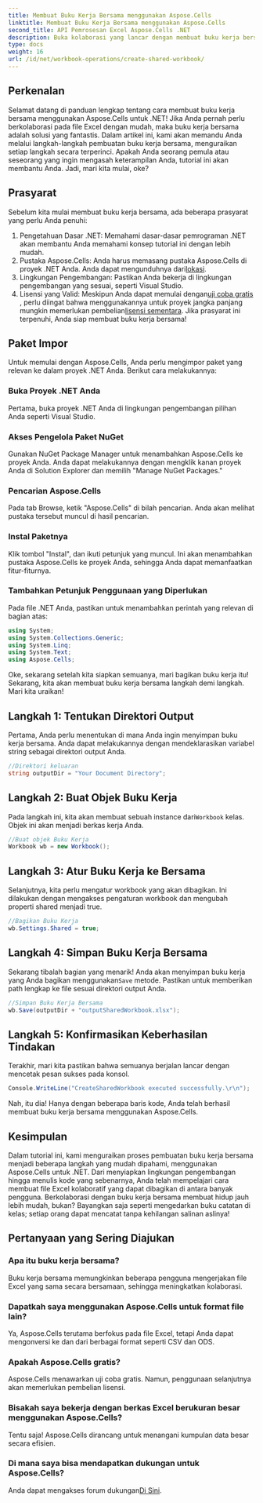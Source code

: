 ```yaml
---
title: Membuat Buku Kerja Bersama menggunakan Aspose.Cells
linktitle: Membuat Buku Kerja Bersama menggunakan Aspose.Cells
second_title: API Pemrosesan Excel Aspose.Cells .NET
description: Buka kolaborasi yang lancar dengan membuat buku kerja bersama menggunakan Aspose.Cells untuk .NET dengan panduan langkah demi langkah yang mudah ini.
type: docs
weight: 16
url: /id/net/workbook-operations/create-shared-workbook/
---
```

## Perkenalan
Selamat datang di panduan lengkap tentang cara membuat buku kerja bersama menggunakan Aspose.Cells untuk .NET! Jika Anda pernah perlu berkolaborasi pada file Excel dengan mudah, maka buku kerja bersama adalah solusi yang fantastis. Dalam artikel ini, kami akan memandu Anda melalui langkah-langkah pembuatan buku kerja bersama, menguraikan setiap langkah secara terperinci. Apakah Anda seorang pemula atau seseorang yang ingin mengasah keterampilan Anda, tutorial ini akan membantu Anda. Jadi, mari kita mulai, oke?
## Prasyarat
Sebelum kita mulai membuat buku kerja bersama, ada beberapa prasyarat yang perlu Anda penuhi:
1. Pengetahuan Dasar .NET: Memahami dasar-dasar pemrograman .NET akan membantu Anda memahami konsep tutorial ini dengan lebih mudah.
2. Pustaka Aspose.Cells: Anda harus memasang pustaka Aspose.Cells di proyek .NET Anda. Anda dapat mengunduhnya dari[lokasi](https://releases.aspose.com/cells/net/).
3. Lingkungan Pengembangan: Pastikan Anda bekerja di lingkungan pengembangan yang sesuai, seperti Visual Studio.
4.  Lisensi yang Valid: Meskipun Anda dapat memulai dengan[uji coba gratis](https://releases.aspose.com/) , perlu diingat bahwa menggunakannya untuk proyek jangka panjang mungkin memerlukan pembelian[lisensi sementara](https://purchase.aspose.com/temporary-license/).
Jika prasyarat ini terpenuhi, Anda siap membuat buku kerja bersama!
## Paket Impor
Untuk memulai dengan Aspose.Cells, Anda perlu mengimpor paket yang relevan ke dalam proyek .NET Anda. Berikut cara melakukannya:
### Buka Proyek .NET Anda
Pertama, buka proyek .NET Anda di lingkungan pengembangan pilihan Anda seperti Visual Studio.
### Akses Pengelola Paket NuGet
Gunakan NuGet Package Manager untuk menambahkan Aspose.Cells ke proyek Anda. Anda dapat melakukannya dengan mengklik kanan proyek Anda di Solution Explorer dan memilih "Manage NuGet Packages."
### Pencarian Aspose.Cells
Pada tab Browse, ketik "Aspose.Cells" di bilah pencarian. Anda akan melihat pustaka tersebut muncul di hasil pencarian.
### Instal Paketnya
Klik tombol "Instal", dan ikuti petunjuk yang muncul. Ini akan menambahkan pustaka Aspose.Cells ke proyek Anda, sehingga Anda dapat memanfaatkan fitur-fiturnya.
### Tambahkan Petunjuk Penggunaan yang Diperlukan
Pada file .NET Anda, pastikan untuk menambahkan perintah yang relevan di bagian atas:
```csharp
using System;
using System.Collections.Generic;
using System.Linq;
using System.Text;
using Aspose.Cells;
```
Oke, sekarang setelah kita siapkan semuanya, mari bagikan buku kerja itu!
Sekarang, kita akan membuat buku kerja bersama langkah demi langkah. Mari kita uraikan!
## Langkah 1: Tentukan Direktori Output
Pertama, Anda perlu menentukan di mana Anda ingin menyimpan buku kerja bersama. Anda dapat melakukannya dengan mendeklarasikan variabel string sebagai direktori output Anda.
```csharp
//Direktori keluaran
string outputDir = "Your Document Directory";
```
## Langkah 2: Buat Objek Buku Kerja
 Pada langkah ini, kita akan membuat sebuah instance dari`Workbook` kelas. Objek ini akan menjadi berkas kerja Anda.
```csharp
//Buat objek Buku Kerja
Workbook wb = new Workbook();
```
## Langkah 3: Atur Buku Kerja ke Bersama
Selanjutnya, kita perlu mengatur workbook yang akan dibagikan. Ini dilakukan dengan mengakses pengaturan workbook dan mengubah properti shared menjadi true.
```csharp
//Bagikan Buku Kerja
wb.Settings.Shared = true;
```
## Langkah 4: Simpan Buku Kerja Bersama
 Sekarang tibalah bagian yang menarik! Anda akan menyimpan buku kerja yang Anda bagikan menggunakan`Save` metode. Pastikan untuk memberikan path lengkap ke file sesuai direktori output Anda.
```csharp
//Simpan Buku Kerja Bersama
wb.Save(outputDir + "outputSharedWorkbook.xlsx");
```
## Langkah 5: Konfirmasikan Keberhasilan Tindakan
Terakhir, mari kita pastikan bahwa semuanya berjalan lancar dengan mencetak pesan sukses pada konsol.
```csharp
Console.WriteLine("CreateSharedWorkbook executed successfully.\r\n");
```
Nah, itu dia! Hanya dengan beberapa baris kode, Anda telah berhasil membuat buku kerja bersama menggunakan Aspose.Cells.
## Kesimpulan
Dalam tutorial ini, kami menguraikan proses pembuatan buku kerja bersama menjadi beberapa langkah yang mudah dipahami, menggunakan Aspose.Cells untuk .NET. Dari menyiapkan lingkungan pengembangan hingga menulis kode yang sebenarnya, Anda telah mempelajari cara membuat file Excel kolaboratif yang dapat dibagikan di antara banyak pengguna.
Berkolaborasi dengan buku kerja bersama membuat hidup jauh lebih mudah, bukan? Bayangkan saja seperti mengedarkan buku catatan di kelas; setiap orang dapat mencatat tanpa kehilangan salinan aslinya!
## Pertanyaan yang Sering Diajukan
### Apa itu buku kerja bersama?  
Buku kerja bersama memungkinkan beberapa pengguna mengerjakan file Excel yang sama secara bersamaan, sehingga meningkatkan kolaborasi.
### Dapatkah saya menggunakan Aspose.Cells untuk format file lain?  
Ya, Aspose.Cells terutama berfokus pada file Excel, tetapi Anda dapat mengonversi ke dan dari berbagai format seperti CSV dan ODS.
### Apakah Aspose.Cells gratis?  
Aspose.Cells menawarkan uji coba gratis. Namun, penggunaan selanjutnya akan memerlukan pembelian lisensi.
### Bisakah saya bekerja dengan berkas Excel berukuran besar menggunakan Aspose.Cells?  
Tentu saja! Aspose.Cells dirancang untuk menangani kumpulan data besar secara efisien.
### Di mana saya bisa mendapatkan dukungan untuk Aspose.Cells?  
 Anda dapat mengakses forum dukungan[Di Sini](https://forum.aspose.com/c/cells/9).